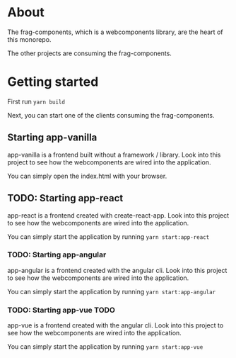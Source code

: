 # About
The frag-components, which is a webcomponents library, are the heart of this monorepo.

The other projects are consuming the frag-components.

# Getting started
First run ```yarn build```

Next, you can start one of the clients consuming the frag-components.

## Starting app-vanilla
app-vanilla is a frontend built without a framework / library. Look into this project to see how the webcomponents are wired into the application.

You can simply open the index.html with your browser.

## TODO: Starting app-react
app-react is a frontend created with create-react-app. Look into this project to see how the webcomponents are wired into the application.

You can simply start the application by running ```yarn start:app-react```

### TODO: Starting app-angular
app-angular is a frontend created with the angular cli. Look into this project to see how the webcomponents are wired into the application.

You can simply start the application by running ```yarn start:app-angular```

### TODO: Starting app-vue TODO
app-vue is a frontend created with the angular cli. Look into this project to see how the webcomponents are wired into the application.

You can simply start the application by running ```yarn start:app-vue```